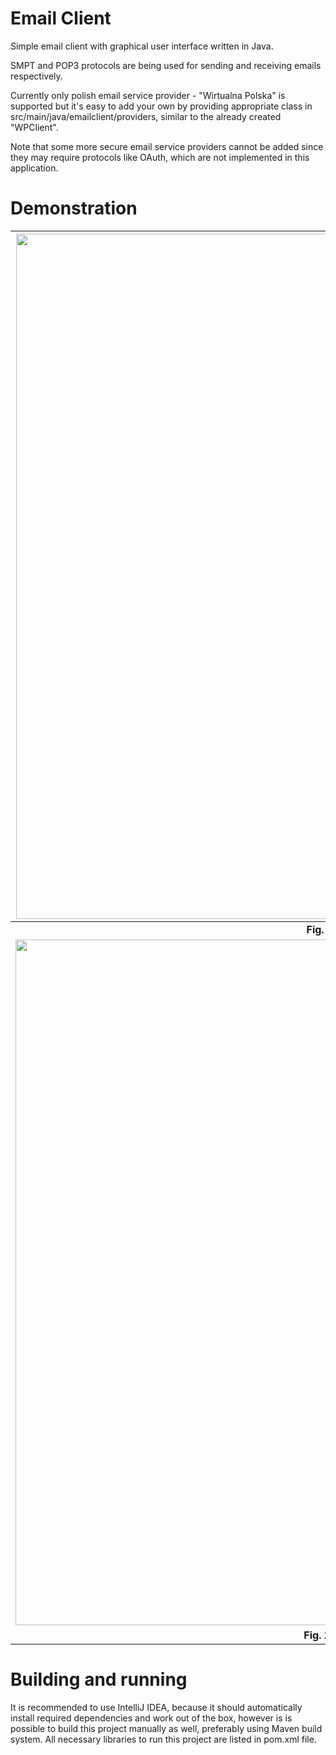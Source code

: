 # Email Client
Simple email client with graphical user interface written in Java.

SMPT and POP3 protocols are being used for sending and receiving emails respectively.

Currently only polish email service provider - "Wirtualna Polska" is supported but it's easy to add your own by providing appropriate class in src/main/java/emailclient/providers, similar to the already created "WPClient".

Note that some more secure email service providers cannot be added since they may require protocols like OAuth, which are not implemented in this application.

# Demonstration
|<img width="1096" alt="screenshot1" src="https://github.com/TymoteuszPilarz/email-client/assets/122737837/d57c8097-046e-4deb-a2d2-c6343a724699">|
|:--:|
|<b>Fig. 1 Sign in window </b>|
|<img width="1097" alt="screenshot2" src="https://github.com/TymoteuszPilarz/email-client/assets/122737837/408e31f2-bfe5-463a-a159-7b3e73b2a535">|
|<b>Fig. 2 Mailbox window </b>|

# Building and running
It is recommended to use IntelliJ IDEA, because it should automatically install required dependencies and work out of the box, however is is possible to build this project manually as well, preferably using Maven build system. All necessary libraries to run this project are listed in pom.xml file.
